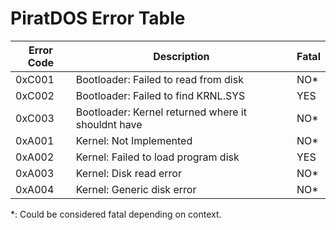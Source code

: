 # PiratDOS Error Table
| Error Code | Description                                         | Fatal |
|------------|-----------------------------------------------------|-------|
| 0xC001     | Bootloader: Failed to read from disk                | NO*   |
| 0xC002     | Bootloader: Failed to find KRNL.SYS                 | YES   |
| 0xC003     | Bootloader: Kernel returned where it shouldnt have  | NO*   |
| 0xA001     | Kernel: Not Implemented                             | NO*   |
| 0xA002     | Kernel: Failed to load program disk                 | YES   |
| 0xA003     | Kernel: Disk read error                             | NO*   |
| 0xA004     | Kernel: Generic disk error                          | NO*   |
\*: Could be considered fatal depending on context.